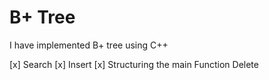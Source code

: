 # B+ Tree
I have implemented B+ tree using C++

 [x] Search
 [x] Insert
 [x] Structuring the main Function
 Delete

